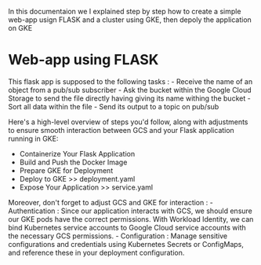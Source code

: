 In this documentaion we I explained step by step how to create a simple web-app usign FLASK and a cluster using GKE, then depoly the application on GKE 

# Web-app using FLASK 
This flask app is supposed to the following tasks :
    - Receive the name of an object from a pub/sub subscriber
    - Ask the bucket within the Google Cloud Storage to send the file directly having giving its name withing the bucket 
    - Sort all data within the file
    - Send its output to a topic on pub/sub
 
 
 Here's a high-level overview of steps you'd follow, along with adjustments to ensure smooth interaction between GCS and your Flask application running in GKE:
- Containerize Your Flask Application
- Build and Push the Docker Image
- Prepare GKE for Deployment
- Deploy to GKE >> deployment.yaml
- Expose Your Application >> service.yaml

Moreover, don't forget to adjust GCS and GKE for interaction :
    - Authentication :
        Since our application interacts with GCS, we should ensure our GKE pods have the correct permissions. With Workload Identity, we can bind Kubernetes service accounts to Google Cloud service accounts with the necessary GCS permissions.
    - Configuration :
        Manage sensitive configurations and credentials using Kubernetes Secrets or ConfigMaps, and reference these in your deployment configuration.